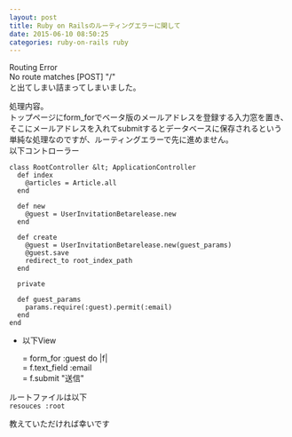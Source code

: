 ```yaml
---
layout: post
title: Ruby on Railsのルーティングエラーに関して
date: 2015-06-10 08:50:25
categories: ruby-on-rails ruby
---
```

<p>Routing Error<br>
No route matches [POST] "/"<br>
と出てしまい詰まってしまいました。</p>

<p>処理内容。<br>
トップページにform_forでベータ版のメールアドレスを登録する入力窓を置き、そこにメールアドレスを入れてsubmitするとデータベースに保存されるという単純な処理なのですが、ルーティングエラーで先に進めません。<br>
以下コントローラー</p>

```
class RootController &lt; ApplicationController
  def index
    @articles = Article.all
  end

  def new
    @guest = UserInvitationBetarelease.new
  end

  def create
    @guest = UserInvitationBetarelease.new(guest_params)
    @guest.save
    redirect_to root_index_path
  end

  private

  def guest_params
    params.require(:guest).permit(:email)
  end
end
```

<ul>
<li><p>以下View</p>

<p>= form_for :guest do |f|<br>
    = f.text_field :email<br>
    = f.submit "送信"</p></li>
</ul>

<p>ルートファイルは以下<br>
<code>resouces :root</code></p>

<p>教えていただければ幸いです</p>

